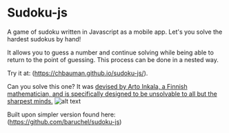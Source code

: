 # Sudoku-js

A game of sudoku written in Javascript as a mobile app.
Let's you solve the hardest sudokus by hand!

It allows you to guess a number and continue solving while being able to 
return to the point of guessing. This process can be done in a nested way.

Try it at: (https://chbauman.github.io/sudoku-js/).

Can you solve this one? It was [devised by Arto Inkala, a Finnish mathematician, 
and is specifically designed to be unsolvable to all but the sharpest minds.](https://www.telegraph.co.uk/news/science/science-news/9359579/Worlds-hardest-sudoku-can-you-crack-it.html)
![alt text](https://secure.i.telegraph.co.uk/multimedia/archive/02260/Untitled-1_2260717b.jpg "Hardest Sudoku")


Built upon simpler version found here: (https://github.com/baruchel/sudoku-js)

